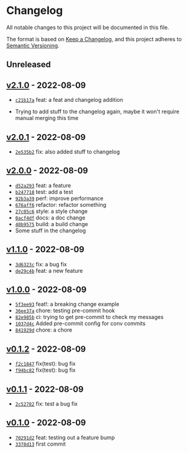 # Changelog

All notable changes to this project will be documented in this file.

The format is based on [Keep a Changelog](https://keepachangelog.com/en/1.0.0/), and this project adheres to [Semantic Versioning](https://semver.org/spec/v2.0.0.html).

## Unreleased

## [v2.1.0](https://github.com/jhugon/ConventionalCommitsDummyRepo/releases/tag/v2.1.0) - 2022-08-09

- [`c21b17a`](https://github.com/jhugon/ConventionalCommitsDummyRepo/commit/c21b17a5d4c98ec2cc80dc832d501712f90a06e0) feat: a feat and changelog addition

- Trying to add stuff to the changelog again, maybe it won't require manual merging this time

## [v2.0.1](https://github.com/jhugon/ConventionalCommitsDummyRepo/releases/tag/v2.0.1) - 2022-08-09

- [`2e535b2`](https://github.com/jhugon/ConventionalCommitsDummyRepo/commit/2e535b288205aa293c6ed8678e776de005515a90) fix: also added stuff to changelog

## [v2.0.0](https://github.com/jhugon/ConventionalCommitsDummyRepo/releases/tag/v2.0.0) - 2022-08-09

- [`d52a293`](https://github.com/jhugon/ConventionalCommitsDummyRepo/commit/d52a2932af9636aecd69fc2d3964342f732f5c6f) feat: a feature
- [`b247718`](https://github.com/jhugon/ConventionalCommitsDummyRepo/commit/b247718b76260bbc2e45692c91cd69d662b145ac) test: add a test
- [`92b3a39`](https://github.com/jhugon/ConventionalCommitsDummyRepo/commit/92b3a39c4944d7d752f36672e2f9fdc67339b6de) perf: improve performance
- [`676aff6`](https://github.com/jhugon/ConventionalCommitsDummyRepo/commit/676aff65c67c03c30f00d62cf5f6316b8acaf7b8) refactor: refactor something
- [`27c05c6`](https://github.com/jhugon/ConventionalCommitsDummyRepo/commit/27c05c6da269165974469c189cfda3aa2d6f22dc) style: a style change
- [`0acf4df`](https://github.com/jhugon/ConventionalCommitsDummyRepo/commit/0acf4df17b838a328bacb4c3a25dd2face9f5963) docs: a doc change
- [`48b9575`](https://github.com/jhugon/ConventionalCommitsDummyRepo/commit/48b957510684d4aaa02af4a65fc0d44da0b8172c) build: a build change
- Some stuff in the changelog

## [v1.1.0](https://github.com/jhugon/ConventionalCommitsDummyRepo/releases/tag/v1.1.0) - 2022-08-09

- [`3d6323c`](https://github.com/jhugon/ConventionalCommitsDummyRepo/commit/3d6323c24de5ad160c673b0f790f7cbf58dbcb3d) fix: a bug fix
- [`de29c4b`](https://github.com/jhugon/ConventionalCommitsDummyRepo/commit/de29c4bbf922f3ae92ce1413cb2f72eb10357b45) feat: a new feature

## [v1.0.0](https://github.com/jhugon/ConventionalCommitsDummyRepo/releases/tag/v1.0.0) - 2022-08-09

- [`5f3ee93`](https://github.com/jhugon/ConventionalCommitsDummyRepo/commit/5f3ee931aa755f13eeb92cbfdad0721f6ba8ef5d) feat!: a breaking change example
- [`36ee37a`](https://github.com/jhugon/ConventionalCommitsDummyRepo/commit/36ee37ad45907e62121b24a088dbd5aae6d999ea) chore: testing pre-commit hook
- [`82e985b`](https://github.com/jhugon/ConventionalCommitsDummyRepo/commit/82e985bfadafeb45f0c328614bf0d9aa4cb75cdb) ci: trying to get pre-commit to check my messages
- [`1037d4c`](https://github.com/jhugon/ConventionalCommitsDummyRepo/commit/1037d4c23815090d45133b47850a4e3efe5e132b) Added pre-commit config for conv commits
- [`841929d`](https://github.com/jhugon/ConventionalCommitsDummyRepo/commit/841929d7187aa6471e3d1f721121914c5ac1d6ad) chore: a chore

## [v0.1.2](https://github.com/jhugon/ConventionalCommitsDummyRepo/releases/tag/v0.1.2) - 2022-08-09

- [`f2c1847`](https://github.com/jhugon/ConventionalCommitsDummyRepo/commit/f2c184741f35c1a47bd1d5263ea3567e110ee1fe) fix(test): bug fix
- [`f94bc82`](https://github.com/jhugon/ConventionalCommitsDummyRepo/commit/f94bc82f8be4cb43980545680c2674961a407a38) fix(test): bug fix

## [v0.1.1](https://github.com/jhugon/ConventionalCommitsDummyRepo/releases/tag/v0.1.1) - 2022-08-09

- [`2c52782`](https://github.com/jhugon/ConventionalCommitsDummyRepo/commit/2c527825d8d9371693de89235a874e09ff6ae7f7) fix: test a bug fix

## [v0.1.0](https://github.com/jhugon/ConventionalCommitsDummyRepo/releases/tag/v0.1.0) - 2022-08-09

- [`70291d2`](https://github.com/jhugon/ConventionalCommitsDummyRepo/commit/70291d22dc476316b94684ce903a3416b7d1c4f4) feat: testing out a feature bump
- [`3378d13`](https://github.com/jhugon/ConventionalCommitsDummyRepo/commit/3378d13e4cc497d4d98026254618ca741d461046) first commit
